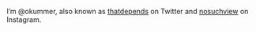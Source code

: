 I’m @okummer, also known as [thatdepends](https://twitter.com) on Twitter and [nosuchview](https://www.instagram.com/nosuchview/) on Instagram.
